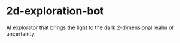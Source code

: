 # 2d-exploration-bot
AI explorator that brings the light to the dark 2-dimensional realm of uncertainty.
